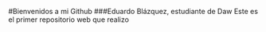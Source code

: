#Bienvenidos a mi Github
###Eduardo Blázquez, estudiante de Daw
Este es el primer repositorio web que realizo
